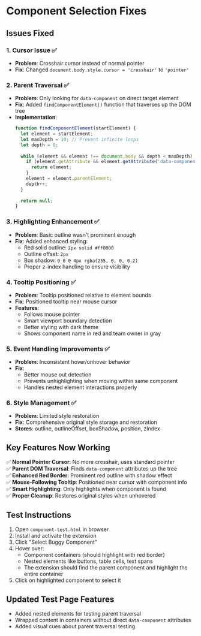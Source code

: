 # Component Selection Fixes

## Issues Fixed

### 1. **Cursor Issue** ✅
- **Problem**: Crosshair cursor instead of normal pointer
- **Fix**: Changed `document.body.style.cursor = 'crosshair'` to `'pointer'`

### 2. **Parent Traversal** ✅
- **Problem**: Only looking for `data-component` on direct target element
- **Fix**: Added `findComponentElement()` function that traverses up the DOM tree
- **Implementation**:
  ```javascript
  function findComponentElement(startElement) {
    let element = startElement;
    let maxDepth = 10; // Prevent infinite loops
    let depth = 0;
    
    while (element && element !== document.body && depth < maxDepth) {
      if (element.getAttribute && element.getAttribute('data-component')) {
        return element;
      }
      element = element.parentElement;
      depth++;
    }
    
    return null;
  }
  ```

### 3. **Highlighting Enhancement** ✅
- **Problem**: Basic outline wasn't prominent enough
- **Fix**: Added enhanced styling:
  - Red solid outline: `2px solid #ff0000`
  - Outline offset: `2px`
  - Box shadow: `0 0 0 4px rgba(255, 0, 0, 0.2)`
  - Proper z-index handling to ensure visibility

### 4. **Tooltip Positioning** ✅
- **Problem**: Tooltip positioned relative to element bounds
- **Fix**: Positioned tooltip near mouse cursor
- **Features**:
  - Follows mouse pointer
  - Smart viewport boundary detection
  - Better styling with dark theme
  - Shows component name in red and team owner in gray

### 5. **Event Handling Improvements** ✅
- **Problem**: Inconsistent hover/unhover behavior
- **Fix**: 
  - Better mouse out detection
  - Prevents unhighlighting when moving within same component
  - Handles nested element interactions properly

### 6. **Style Management** ✅
- **Problem**: Limited style restoration
- **Fix**: Comprehensive original style storage and restoration
- **Stores**: outline, outlineOffset, boxShadow, position, zIndex

## Key Features Now Working

✅ **Normal Pointer Cursor**: No more crosshair, uses standard pointer  
✅ **Parent DOM Traversal**: Finds `data-component` attributes up the tree  
✅ **Enhanced Red Border**: Prominent red outline with shadow effect  
✅ **Mouse-Following Tooltip**: Positioned near cursor with component info  
✅ **Smart Highlighting**: Only highlights when component is found  
✅ **Proper Cleanup**: Restores original styles when unhovered  

## Test Instructions

1. Open `component-test.html` in browser
2. Install and activate the extension
3. Click "Select Buggy Component" 
4. Hover over:
   - Component containers (should highlight with red border)
   - Nested elements like buttons, table cells, text spans
   - The extension should find the parent component and highlight the entire container
5. Click on highlighted component to select it

## Updated Test Page Features

- Added nested elements for testing parent traversal
- Wrapped content in containers without direct `data-component` attributes
- Added visual cues about parent traversal testing
